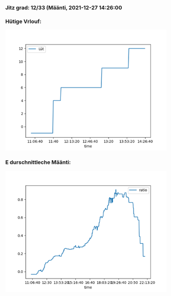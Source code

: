 ### Jitz grad: 12/33 (Määnti, 2021-12-27 14:26:00

### Hütige Vrlouf:
![Graph](Today.png)

### E durschnittleche Määnti:
![Graph](Määnti.png)